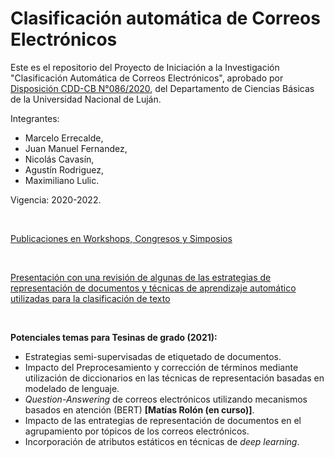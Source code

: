 # Clasificación automática de Correos Electrónicos

Este es el repositorio del Proyecto de Iniciación a la Investigación "Clasificación Automática de Correos Electrónicos", aprobado por [Disposición CDD-CB N°086/2020](!https://resoluciones.unlu.edu.ar/documento.frame.php?cod=106707), del Departamento de Ciencias Básicas de la Universidad Nacional de Luján.

Integrantes:
- Marcelo Errecalde,
- Juan Manuel Fernandez,
- Nicolás Cavasín,
- Agustín Rodriguez,
- Maximiliano Lulic.

Vigencia: 2020-2022.

<br />

[Publicaciones en Workshops, Congresos y Simposios](https://github.com/jumafernandez/clasificacion_correos/blob/main/publicaciones.md)

<br />

[Presentación con una revisión de algunas de las estrategias de representación de documentos y técnicas de aprendizaje automático utilizadas para la clasificación de texto](https://docs.google.com/presentation/d/e/2PACX-1vT7e58_EUDUo8fmciykinDlwag8eRqZidJXpIFG5r3tUvfejNfRbcPlGq_ScDxOPplsKx1bwrQdjbEA/pub?start=false&loop=false&delayms=3000)

<br />

__Potenciales temas para Tesinas de grado (2021):__
- Estrategias semi-supervisadas de etiquetado de documentos.
- Impacto del Preprocesamiento y corrección de términos mediante utilización de diccionarios en las técnicas de representación basadas en modelado de lenguaje.
- _Question-Answering_ de correos electrónicos utilizando mecanismos basados en atención (BERT) __\[Matías Rolón (en curso)\]__.
- Impacto de las entrategias de representación de documentos en el agrupamiento por tópicos de los correos electrónicos.
- Incorporación de atributos estáticos en técnicas de _deep learning_.
